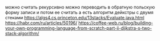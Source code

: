 можно считать рекурсивно
можно переводить в обратную польскую форму записи и потом ее считать
а есть алгоритм дейкстры с двумя стеками
https://algs4.cs.princeton.edu/13stacks/Evaluate.java.html
https://habr.com/ru/articles/50196/
https://coffee-web.ru/blog/building-your-own-programming-language-from-scratch-part-ii-dijkstra-s-two-stack-algorithm/